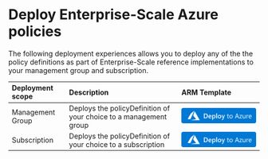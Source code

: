 # Deploy Enterprise-Scale Azure policies

The following deployment experiences allows you to deploy any of the the policy definitions as part of Enterprise-Scale reference implementations to your management group and subscription.

| Deployment scope | Description | ARM Template |
|:-------------------------|:-------------|:-------------|
| Management Group | Deploys the policyDefinition of your choice to a management group  |[![Deploy To Azure](https://raw.githubusercontent.com/Azure/azure-quickstart-templates/master/1-CONTRIBUTION-GUIDE/images/deploytoazure.svg?sanitize=true)](https://ms.portal.azure.com/?feature.customportal=false#create/Microsoft.Template/uri/https%3A%2F%2Fraw.githubusercontent.com%2FAzure%2FEnterprise-Scale%2Fmain%2Fazopsreference%2FentScaleMgPolicyDef.json)|
| Subscription | Deploys the policyDefinition of your choice to a subscription  |[![Deploy To Azure](https://raw.githubusercontent.com/Azure/azure-quickstart-templates/master/1-CONTRIBUTION-GUIDE/images/deploytoazure.svg?sanitize=true)](https://ms.portal.azure.com/?feature.customportal=false#create/Microsoft.Template/uri/https%3A%2F%2Fraw.githubusercontent.com%2FAzure%2FEnterprise-Scale%2Fmain%2Fazopsreference%2FentScaleSubPolicyDef.json)|